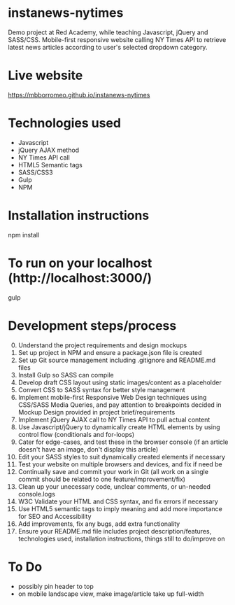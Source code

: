 # instanews-nytimes
Demo project at Red Academy, while teaching Javascript, jQuery and SASS/CSS.  Mobile-first responsive website calling NY Times API to retrieve latest news articles according to user's selected dropdown category.

# Live website
https://mbborromeo.github.io/instanews-nytimes

# Technologies used
- Javascript
- jQuery AJAX method
- NY Times API call
- HTML5 Semantic tags
- SASS/CSS3
- Gulp
- NPM 

# Installation instructions
npm install

# To run on your localhost (http://localhost:3000/)
gulp

# Development steps/process
0. Understand the project requirements and design mockups
1. Set up project in NPM and ensure a package.json file is created
2. Set up Git source management including .gitignore and README.md files
3. Install Gulp so SASS can compile
4. Develop draft CSS layout using static images/content as a placeholder
5. Convert CSS to SASS syntax for better style management
6. Implement mobile-first Responsive Web Design techniques using CSS/SASS Media Queries, and pay attention to breakpoints decided in Mockup Design provided in project brief/requirements
7. Implement jQuery AJAX call to NY Times API to pull actual content
8. Use Javascript/jQuery to dynamically create HTML elements by using control flow (conditionals and for-loops)
9. Cater for edge-cases, and test these in the browser console (if an article doesn't have an image, don't display this article)
10. Edit your SASS styles to suit dynamically created elements if necessary
11. Test your website on multiple browsers and devices, and fix if need be
12. Continually save and commit your work in Git (all work on a single commit should be related to one feature/improvement/fix)
13. Clean up your unecessary code, unclear comments, or un-needed console.logs
14. W3C Validate your HTML and CSS syntax, and fix errors if necessary
15. Use HTML5 semantic tags to imply meaning and add more importance for SEO and Accessibility
16. Add improvements, fix any bugs, add extra functionality
17. Ensure your README.md file includes project description/features, technologies used, installation instructions, things still to do/improve on

# To Do
- possibly pin header to top
- on mobile landscape view, make image/article take up full-width

